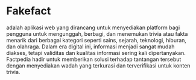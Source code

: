 # Fakefact
adalah aplikasi web yang dirancang untuk menyediakan platform bagi pengguna untuk mengunggah, berbagi, dan menemukan trivia atau fakta menarik dari berbagai kategori seperti sains, sejarah, teknologi, hiburan, dan olahraga. Dalam era digital ini, informasi menjadi sangat mudah diakses, tetapi validitas dan kualitas informasi sering kali dipertanyakan. Factpedia hadir untuk memberikan solusi terhadap tantangan tersebut dengan menyediakan wadah yang terkurasi dan terverifikasi untuk konten trivia.
